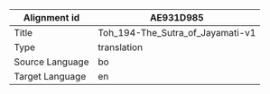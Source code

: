 |Alignment id | AE931D985
| --- | --- 
|Title | Toh_194-The_Sutra_of_Jayamati-v1 
|Type | translation
|Source Language | bo
|Target Language | en